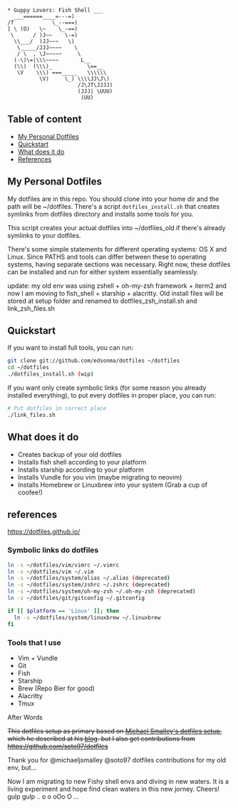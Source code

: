 ```
* Guppy Lovers: Fish Shell ___          
  ___======____=---=)
/T            \_--===)
[ \ (O)   \~    \_-==)
 \      / )J~~    \-=)
  \\___/  )JJ~~~   \)
   \_____/JJJ~~~~    \
   / \  , \J~~~~~     \
  (-\)\=|\\\~~~~       L__
  (\\)  (\\\)_           \==__
   \V    \\\) ===_____   \\\\\\
          \V)     \_) \\\\JJ\J\)
                      /J\JT\JJJJ)
                      (JJJ| \UUU)
                       (UU)
```                    

## Table of content
- [My Personal Dotfiles](#my-personal-dotfiles)
- [Quickstart](#quickstart)
- [What does it do](#what-does-it-do)
- [References](#references)

## My Personal Dotfiles
My dotfiles are in this repo. You should clone into your home dir and the path will be ~/dotfiles. There's a script `dotfiles_install.sh` that creates symlinks from dotfiles directory and installs some tools for you.

This script creates your actual dotfiles into ~/dotfiles_old if there's already symlinks to your dotfiles.

There's some simple statements for different operating systems: OS X and Linux. Since PATHS and tools can differ between these to operating systems, having separate sections was necessary. Right now, these dotfiles can be installed and run for either system essentially seamlessly.

update: my old env was using zshell + oh-my-zsh framework + iterm2 and now I am moving to fish_shell + starship + alacritty. Old install files will be stored at setup folder and renamed to dotfiles_zsh_install.sh and link_zsh_files.sh


## Quickstart
If you want to install full tools, you can run:
```bash
git clone git://github.com/edsonma/dotfiles ~/dotfiles
cd ~/dotfiles
./dotfiles_install.sh (wip)
```

If you want only create symbolic links (for some reason you already installed everything), to put every dotfiles in proper place, you can run:
```bash
# Put dotfiles in correct place
./link_files.sh
```
## What does it do
- Creates backup of your old dotfiles
- Installs fish shell according to your platform
- Installs starship according to your platform
- Installs Vundle for you vim (maybe migrating to neovim)
- Installs Homebrew or Linuxbrew into your system (Grab a cup of coofee!)

## references
https://dotfiles.github.io/

### Symbolic links do dotfiles
```bash
ln -s ~/dotfiles/vim/vimrc ~/.vimrc
ln -s ~/dotfiles/vim ~/.vim
ln -s ~/dotfiles/system/alias ~/.alias (deprecated)
ln -s ~/dotfiles/system/zshrc ~/.zshrc (deprecated)
ln -s ~/dotfiles/system/oh-my-zsh ~/.oh-my-zsh (deprecated)
ln -s ~/dotfiles/git/gitconfig ~/.gitconfig

if [[ $platform == 'Linux' ]]; then
  ln -s ~/dotfiles/system/linuxbrew ~/.linuxbrew
fi 
```
### Tools that I use
- Vim + Vundle
- Git
- Fish
- Starship
- Brew (Repo Bier for good)
- Alacritty
- Tmux


After Words

~~This dotfiles setup as primary based on [Michael Smalley's dotfiles setup](https://github.com/michaeljsmalley/dotfiles), which he described at his [blog](http://blog.smalleycreative.com/tutorials/using-git-and-github-to-manage-your-dotfiles/). but I also get contributions from https://github.com/soto97/dotfiles~~

Thank you for @michaeljsmalley @soto97 dotfiles contributions for my old env, but...

Now I am migrating to new Fishy shell envs and diving in new waters. It is a living experiment and hope find clean waters in this new jorney. Cheers! gulp gulp .. o o  oOo O ...



